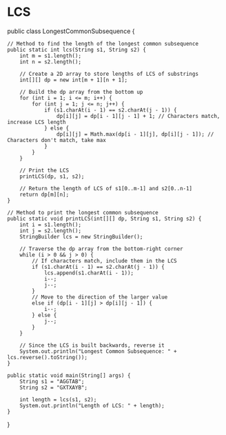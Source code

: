 # LCS

public class LongestCommonSubsequence {

    // Method to find the length of the longest common subsequence
    public static int lcs(String s1, String s2) {
        int m = s1.length();
        int n = s2.length();

        // Create a 2D array to store lengths of LCS of substrings
        int[][] dp = new int[m + 1][n + 1];

        // Build the dp array from the bottom up
        for (int i = 1; i <= m; i++) {
            for (int j = 1; j <= n; j++) {
                if (s1.charAt(i - 1) == s2.charAt(j - 1)) {
                    dp[i][j] = dp[i - 1][j - 1] + 1; // Characters match, increase LCS length
                } else {
                    dp[i][j] = Math.max(dp[i - 1][j], dp[i][j - 1]); // Characters don't match, take max
                }
            }
        }

        // Print the LCS
        printLCS(dp, s1, s2);

        // Return the length of LCS of s1[0..m-1] and s2[0..n-1]
        return dp[m][n];
    }

    // Method to print the longest common subsequence
    public static void printLCS(int[][] dp, String s1, String s2) {
        int i = s1.length();
        int j = s2.length();
        StringBuilder lcs = new StringBuilder();

        // Traverse the dp array from the bottom-right corner
        while (i > 0 && j > 0) {
            // If characters match, include them in the LCS
            if (s1.charAt(i - 1) == s2.charAt(j - 1)) {
                lcs.append(s1.charAt(i - 1));
                i--;
                j--;
            }
            // Move to the direction of the larger value
            else if (dp[i - 1][j] > dp[i][j - 1]) {
                i--;
            } else {
                j--;
            }
        }

        // Since the LCS is built backwards, reverse it
        System.out.println("Longest Common Subsequence: " + lcs.reverse().toString());
    }

    public static void main(String[] args) {
        String s1 = "AGGTAB";
        String s2 = "GXTXAYB";

        int length = lcs(s1, s2);
        System.out.println("Length of LCS: " + length);
    }
}
